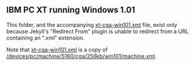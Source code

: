 IBM PC XT running Windows 1.01
---

This folder, and the accompanying [xt-cga-win101.xml](xt-cga-win101.xml) file, exist only because Jekyll's
"Redirect From" plugin is unable to redirect from a URL containing an ".xml" extension.

Note that [xt-cga-win101.xml](xt-cga-win101.xml) is a copy of
[/devices/pc/machine/5160/cga/256kb/win101/machine.xml](../../../devices/pc/machine/5160/cga/256kb/win101/machine.xml).
